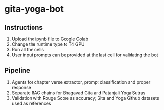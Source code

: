 # gita-yoga-bot

## Instructions
<ol>
  <li>Upload the ipynb file to Google Colab</li>
  <li>Change the runtime type to T4 GPU</li>
  <li>Run all the cells</li>
  <li>User input prompts can be provided at the last cell for validating the bot</li>
</ol>

## Pipeline
<ol>
<li>Agents for chapter verse extractor, prompt classification and proper response</li>
<li>Separate RAG chains for Bhagavad Gita and Patanjali Yoga Sutras</li>
<li>Validation with Rouge Score as accuracy; Gita and Yoga Github datasets used as 
references</li>
</ol>
